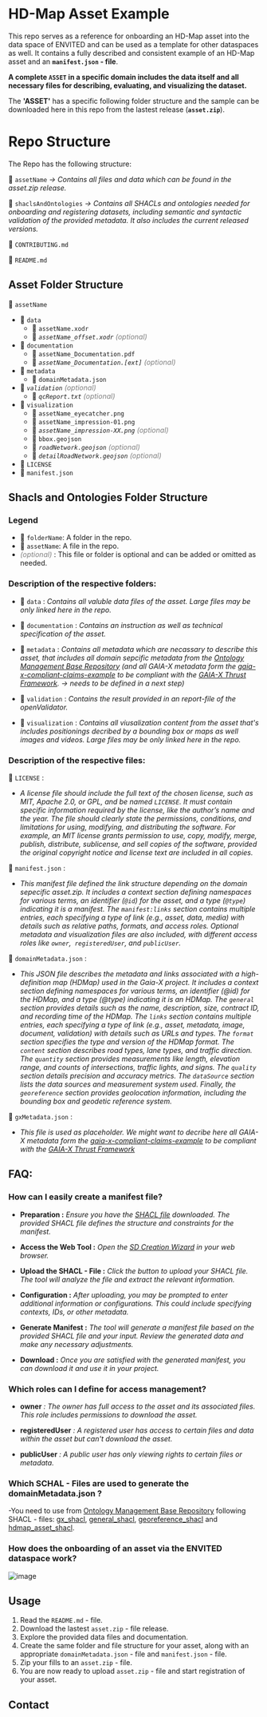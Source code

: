 # HD-Map Asset Example

This repo serves as a reference for onboarding an HD-Map asset into the data space of ENVITED and can be used as a template for other dataspaces as well.  It contains a fully described and consistent example of an HD-Map asset and an **`manifest.json` - file**.


**A complete `ASSET` in a specific domain includes the data itself and all necessary files for describing, evaluating, and visualizing the dataset.** 

The **'ASSET'** has a specific following folder structure and the sample can be downloaded here in this repo from the lastest release (**`asset.zip`**).

# Repo Structure

The Repo has the following structure:

📁 `assetName` *-> Contains all files and data which can be found in the asset.zip release.*

📁 `shaclsAndOntologies`
*-> Contains all SHACLs and ontologies needed for onboarding and registering datasets, including semantic and syntactic validation of the provided metadata. It also includes the current released versions.*

📄 `CONTRIBUTING.md`

📄 `README.md`




## Asset Folder Structure
📁 `assetName`
- 📁 `data`
  - 📄 `assetName.xodr`
  - 📄 *`assetName_offset.xodr`* <i style="color:gray;">(optional)</i>
- 📁 `documentation`
  - 📄 `assetName_Documentation.pdf`
  - 📄 *`assetName_Documentation.[ext]`* <i style="color:gray;">(optional)</i>
- 📁 `metadata`
  - 📄 `domainMetadata.json`
- 📁 *`validation`* <i style="color:gray;">(optional)</i>
  - 📄 *`qcReport.txt`* <i style="color:gray;">(optional)</i>
- 📁 `visualization`
  - 📄 `assetName_eyecatcher.png`
  - 📄 `assetName_impression-01.png`
  - 📄 *`assetName_impression-XX.png`* <i style="color:gray;">(optional)</i>
  - 📄 `bbox.geojson`
  - 📄 *`roadNetwork.geojson`* <i style="color:gray;">(optional)</i>
  - 📄 *`detailRoadNetwork.geojson`* <i style="color:gray;">(optional)</i>
- 📄 `LICENSE`
- 📄 `manifest.json`

## Shacls and Ontologies Folder Structure


### Legend

- 📁 `folderName`: A folder in the repo.
- 📄 `assetName`: A file in the repo.
-  <i style="color:gray;">(optional)</i> : This file or folder is optional and can be added or omitted as needed.

### Description of the respective folders:   
- 📁  `data` : *Contains all valuble data files of the asset. Large files may be only linked here in the repo.*
  
- 📁 `documentation` :   *Contains an instruction as well as technical specification of the asset.* 
- 📁 `metadata` :   *Contains all metadata which are necassary to describe this asset, that includes all domain sepcific metadata from the [Ontology Management Base Repository](https://github.com/GAIA-X4PLC-AAD/ontology-management-base) (and all GAIA-X metadata form the [gaia-x-compliant-claims-example](https://github.com/GAIA-X4PLC-AAD/gaia-x-compliant-claims-example) to be compliant with the [GAIA-X Thrust Framework](https://docs.gaia-x.eu/policy-rules-committee/trust-framework/22.10/). -> needs to be defined in a next step)* 
  

- 📁 `validation` :   *Contains the result provided in an report-file of the openValidator.* 

- 📁 `visualization` : *Contains all viusalization content from the asset that's includes positionings decribed by a bounding box or maps as well images and videos. Large files may be only linked here in the repo.* 

### Description of the respective files: 
📄 `LICENSE` : 
- *A license file should include the full text of the chosen license, such as MIT, Apache 2.0, or GPL, and be named  `LICENSE`. It must contain specific information required by the license, like the author’s name and the year. The file should clearly state the permissions, conditions, and limitations for using, modifying, and distributing the software. For example, an MIT license grants permission to use, copy, modify, merge, publish, distribute, sublicense, and sell copies of the software, provided the original copyright notice and license text are included in all copies.*

📄 `manifest.json` : 

- *This manifest file defined the link structure depending on the domain sepecific asset.zip. It includes a context section defining namespaces for various terms, an identifier (`@id`) for the asset, and a type (`@type`) indicating it is a manifest. The `manifest:links` section contains multiple entries, each specifying a type of link (e.g., asset, data, media) with details such as relative paths, formats, and access roles. Optional metadata and visualization files are also included, with different access roles like `owner`,` registeredUser`, and `publicUser`.* 

📄 `domainMetadata.json` : 
- *This JSON file describes the metadata and links associated with a high-definition map (HDMap) used in the Gaia-X project. It includes a context section defining namespaces for various terms, an identifier (@id) for the HDMap, and a type (@type) indicating it is an HDMap. The `general` section provides details such as the name, description, size, contract ID, and recording time of the HDMap. The `links` section contains multiple entries, each specifying a type of link (e.g., asset, metadata, image, document, validation) with details such as URLs and types. The `format` section specifies the type and version of the HDMap format. The `content` section describes road types, lane types, and traffic direction. The `quantity` section provides measurements like length, elevation range, and counts of intersections, traffic lights, and signs. The `quality` section details precision and accuracy metrics. The `dataSource` section lists the data sources and measurement system used. Finally, the `georeference` section provides geolocation information, including the bounding box and geodetic reference system.*



📄 `gxMetadata.json` :
- *This file is used as placeholder. We might want to decribe here all GAIA-X metadata form the [gaia-x-compliant-claims-example](https://github.com/GAIA-X4PLC-AAD/gaia-x-compliant-claims-example) to be compliant with the [GAIA-X Thrust Framework](https://docs.gaia-x.eu/policy-rules-committee/trust-framework/22.10/)*

## FAQ: 
### How can I easily create a manifest file?
- **Preparation :** *Ensure you have the [SHACL file](https://github.com/ASCS-eV/EVES/blob/onboardingAsset/manifest/manifest_shacl.ttl) downloaded. The provided SHACL file defines the structure and constraints for the manifest.*

- **Access the Web Tool :** *Open the [SD Creation Wizard](https://sd-creation-wizard.gxfs.gx4fm.org/select-file) in your web browser.* 

- **Upload the SHACL - File :** *Click the button to upload your SHACL file. The tool will analyze the file and extract the relevant information.*

- **Configuration :** *After uploading, you may be prompted to enter additional information or configurations. This could include specifying contexts, IDs, or other metadata.* 

- **Generate Manifest :** *The tool will generate a manifest file based on the provided SHACL file and your input. Review the generated data and make any necessary adjustments.*

- **Download :** *Once you are satisfied with the generated manifest, you can download it and use it in your project.*

### Which roles can I define for access management?

- **owner** *: The owner has full access to the asset and its associated files. This role includes permissions to download the asset.*

- **registeredUser** *: A registered user has access to certain files and data within the asset but can't download the asset.*


- **publicUser** *: A public user has only viewing rights to certain files or metadata.*

### Which SCHAL - Files are used to generate the domainMetadata.json ?
-You need to use from [Ontology Management Base Repository](https://github.com/GAIA-X4PLC-AAD/ontology-management-base) following SHACL - files: [gx_shacl](https://github.com/GAIA-X4PLC-AAD/ontology-management-base/blob/main/gx/gx_shacl.ttl), [general_shacl](https://github.com/GAIA-X4PLC-AAD/ontology-management-base/blob/main/general/general_shacl.ttl), [georeference_shacl](https://github.com/GAIA-X4PLC-AAD/ontology-management-base/blob/main/georeference/georeference_shacl.ttl) and [hdmap_asset_shacl](https://github.com/GAIA-X4PLC-AAD/ontology-management-base/blob/main/hdmap/hdmap_shacl.ttl). 




### How does the onboarding of an asset via the ENVITED dataspace work?
![image](https://github.com/user-attachments/assets/bea9b2ac-9eca-4b30-8164-d76e686cd4a2)



## Usage

  1. Read the `README.md` - file.
  2. Download the lastest `asset.zip` - file release. 
  3. Explore the provided data files and documentation.
  4. Create the same folder and file structure for your asset, along with an appropriate `domainMetadata.json` - file and `manifest.json` - file.
  5. Zip your fills to an `asset.zip` - file.
  6. You are now ready to upload `asset.zip` - file and start registration of your asset.


## Contact

